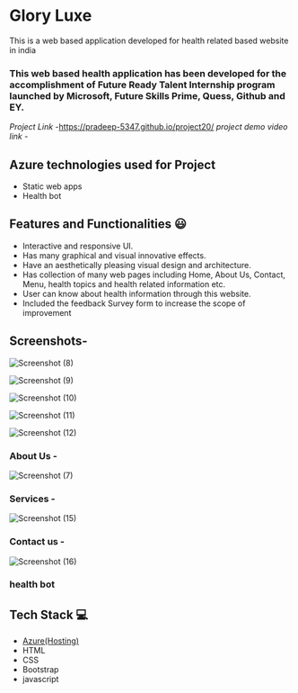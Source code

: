 # Glory Luxe

This is a web based application developed for health related based website in india

### This web based health application has been developed for the accomplishment of Future Ready Talent Internship program launched by Microsoft, Future Skills Prime, Quess, Github and EY.


*Project Link* -https://pradeep-5347.github.io/project20/
*project demo video link* - 

## Azure technologies used for Project

- Static web apps
- Health bot

## Features and Functionalities 😃

- Interactive and responsive UI.
- Has many graphical and visual innovative effects.
- Have an aesthetically pleasing visual design and architecture.
- Has collection of many web pages including Home, About Us, Contact, Menu, health topics and health related information etc.
- User can know about health information through this website.
- Included the feedback Survey form to increase the scope of improvement 

## Screenshots-



![Screenshot (8)](https://user-images.githubusercontent.com/117372898/203935987-67193171-9760-4699-a055-e4c658eea85d.png)


![Screenshot (9)](https://user-images.githubusercontent.com/117372898/203936027-25d8ea22-6b50-454f-a601-be8a88804982.png)

   ![Screenshot (10)](https://user-images.githubusercontent.com/117372898/203936058-4b43562d-59e9-45d3-a371-55db80dcee2d.png)

![Screenshot (11)](https://user-images.githubusercontent.com/117372898/203936090-c698a6fa-2388-4b80-8649-1112fc1e74f8.png)

![Screenshot (12)](https://user-images.githubusercontent.com/117372898/203936117-242bae93-b6e8-4584-b1a7-90c2bfd22810.png)

### About Us -
![Screenshot (7)](https://user-images.githubusercontent.com/117372898/203933393-4c9fe648-0917-4797-9333-a49871aba27d.png)



### Services -


![Screenshot (15)](https://user-images.githubusercontent.com/117372898/203936566-4ef34a3c-5680-4eaa-b604-cbaa6722cbdf.png)

### Contact us -


![Screenshot (16)](https://user-images.githubusercontent.com/117372898/203936858-5466e083-5a40-4f7b-9a1b-1f2dc1f092fa.png)

### health bot




## Tech Stack 💻

- [Azure(Hosting)](https://azure.microsoft.com/en-in/features/azure-portal/)
- HTML
- CSS
- Bootstrap
- javascript
